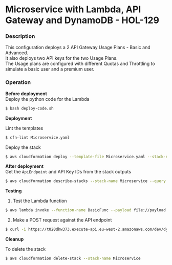 # Microservice with Lambda, API Gateway and DynamoDB - HOL-129

### Description

This configuration deploys a 2 API Gateway Usage Plans - Basic and Advanced.  
It also deploys two API keys for the two Usage Plans.  
The Usage plans are configured with different Quotas and Throttling to simulate a basic user and a premium user.

### Operation

**Before deployment**  
Deploy the python code for the Lambda

```bash
$ bash deploy-code.sh
```

**Deployment**

Lint the templates

```bash
$ cfn-lint Microservice.yaml
```

Deploy the stack

```bash
$ aws cloudformation deploy --template-file Microservice.yaml --stack-name Microservice  --capabilities CAPABILITY_NAMED_IAM
```

**After deployment**  
Get the `ApiEndpoint` and API Key IDs from the stack outputs

```bash
$ aws cloudformation describe-stacks --stack-name Microservice --query "Stacks[0].Outputs" --no-cli-pager
```

**Testing**

1. Test the Lambda function

```bash
$ aws lambda invoke --function-name BasicFunc --payload file://payload.json output-1.json --cli-binary-format raw-in-base64-out
```

2. Make a POST request against the API endpoint

```bash
$ curl -i https://t020dhw373.execute-api.eu-west-2.amazonaws.com/dev/dynamodbmanager --data @post-body.json
```

<!--The curl POST request still returns 500 Internal server error but works find when tested with the API Gateway Console -->

**Cleanup**

To delete the stack

```bash
$ aws cloudformation delete-stack --stack-name Microservice
```
